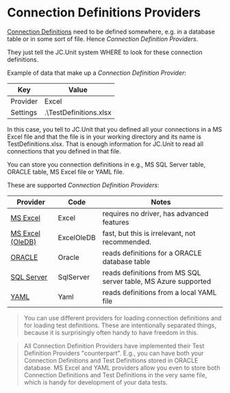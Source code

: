 # Connection Definitions Providers

[Connection Definitions](./what-is-connection-definition.md) need to be defined somewhere, e.g. in a database table or in some sort of file. Hence *Connection Definition Providers*. 

They just tell the JC.Unit system WHERE to look for these connection definitions.

Example of data that make up a *Connection Definition Provider*:

| Key      | Value                  |
| -------- | ---------------------- |
| Provider | Excel                  |
| Settings | .\TestDefinitions.xlsx |

In this case, you tell to JC.Unit that you defined all your connections in a MS Excel file and that the file is in your working directory and its name is TestDefinitions.xlsx. That is enough information for JC.Unit to read all connections that you defined in that file.

You can store you connection definitions in e.g., MS SQL Server table, ORACLE table, MS Excel file or YAML file.

These are supported *Connection Definition Providers*:

| Provider         | Code       | Notes                                     |
| ---------------- | ---------- | ----------------------------------------  |
| [MS Excel](./providers/ms-excel)         | Excel      | requires no driver, has advanced features
| [MS Excel (OleDB)](./providers/ms-excel-oledb) | ExcelOleDB | fast, but this is irrelevant, not recommended. 
| [ORACLE](./providers/oracle)     | Oracle     | reads definitions for a ORACLE database table
| [SQL Server](./providers/sql-server) | SqlServer  | reads definitions from MS SQL server table, MS Azure supported
| [YAML](./providers/yaml)        | Yaml       | reads definitions from a local YAML file



> You can use different providers for loading connection definitions and for loading test definitions. These are intentionally separated things, because it is surprisingly often handy to have freedom in this.

> All Connection Definition Providers have implemented their Test Definition Providers "counterpart". E.g., you can have both your Connection Definitions and Test Definitions stored in ORACLE database. MS Excel and YAML providers allow you even to store both Connection Definitions and Test Definitions in the very same file, which is handy for development of your data tests.